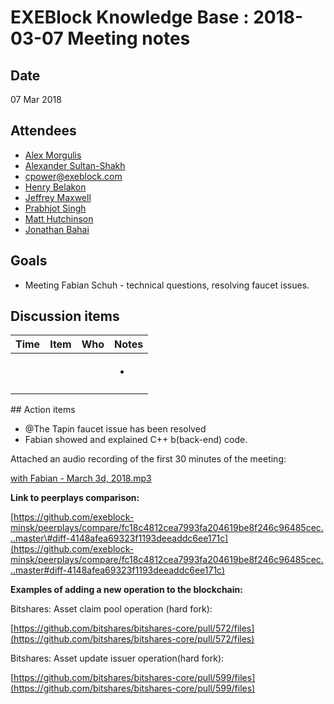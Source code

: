 # EXEBlock Knowledge Base : 2018-03-07 Meeting notes

## Date <a id="id-2018-03-07Meetingnotes-Date"></a>

07 Mar 2018

## Attendees <a id="id-2018-03-07Meetingnotes-Attendees"></a>

* [Alex Morgulis](https://peerplays.atlassian.net/wiki/people/5a8c57f89d25142e30bd7d8e?ref=confluence)
* [Alexander Sultan-Shakh](https://peerplays.atlassian.net/wiki/people/5a7aee8d821735652c3c37c8?ref=confluence)
* [cpower@exeblock.com](https://peerplays.atlassian.net/wiki/people/5a8d9303899ddd34fb11961f?ref=confluence)
* [Henry Belakon](https://peerplays.atlassian.net/wiki/people/5a7a678db5cbc75f7de23eb9?ref=confluence)
* [Jeffrey Maxwell](https://peerplays.atlassian.net/wiki/people/5a7aea885c3dd85c7e58e08e?ref=confluence)
* [Prabhjot Singh](https://peerplays.atlassian.net/wiki/people/5a7d9f270923ec27dd824e53?ref=confluence)
* [Matt Hutchinson](https://peerplays.atlassian.net/wiki/people/5a994fc44d8ce72a74a34dcb?ref=confluence)
* [Jonathan Bahai](https://peerplays.atlassian.net/wiki/people/5a7af229930f0c61144b4c6c?ref=confluence)

## Goals <a id="id-2018-03-07Meetingnotes-Goals"></a>

* Meeting Fabian Schuh - technical questions, resolving faucet issues.

## Discussion items <a id="id-2018-03-07Meetingnotes-Discussionitems"></a>

<table>
  <thead>
    <tr>
      <th style="text-align:left">Time</th>
      <th style="text-align:left">Item</th>
      <th style="text-align:left">Who</th>
      <th style="text-align:left">Notes</th>
    </tr>
  </thead>
  <tbody>
    <tr>
      <td style="text-align:left"></td>
      <td style="text-align:left"></td>
      <td style="text-align:left"></td>
      <td style="text-align:left">
        <ul>
          <li></li>
        </ul>
      </td>
    </tr>
    <tr>
      <td style="text-align:left"></td>
      <td style="text-align:left"></td>
      <td style="text-align:left"></td>
      <td style="text-align:left"></td>
    </tr>
  </tbody>
</table>## Action items <a id="id-2018-03-07Meetingnotes-Actionitems"></a>

* @The Tapin faucet issue has been resolved
* Fabian showed and explained C++ b\(back-end\) code.

Attached an audio recording of the first 30 minutes of the meeting:

[with Fabian - March 3d, 2018.mp3](attachments/197460003/197462377.mp3)

**Link to peerplays comparison:**

[https://github.com/exeblock-minsk/peerplays/compare/fc18c4812cea7993fa204619be8f246c96485cec...master\#diff-4148afea69323f1193deeaddc6ee171c](https://github.com/exeblock-minsk/peerplays/compare/fc18c4812cea7993fa204619be8f246c96485cec...master#diff-4148afea69323f1193deeaddc6ee171c)

**Examples of adding a new operation to the blockchain:**

Bitshares: Asset claim pool operation \(hard fork\):

[https://github.com/bitshares/bitshares-core/pull/572/files](https://github.com/bitshares/bitshares-core/pull/572/files)

Bitshares: Asset update issuer operation\(hard fork\):

[https://github.com/bitshares/bitshares-core/pull/599/files](https://github.com/bitshares/bitshares-core/pull/599/files)

